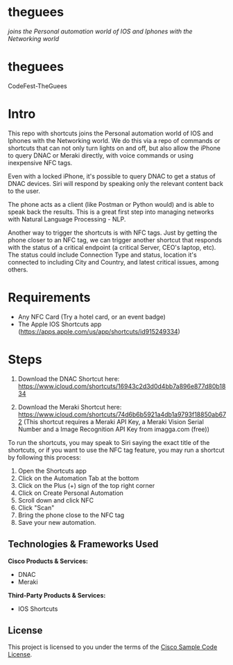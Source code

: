 # theguees

*joins the Personal automation world of IOS and Iphones with the Networking world*


# theguees

CodeFest-TheGuees

# Intro
This repo with shortcuts joins the Personal automation world of IOS and Iphones with the Networking world. We do this via a repo of commands or shortcuts that can not only turn lights on and off, but also allow the iPhone to query DNAC or Meraki directly, with voice commands or using inexpensive NFC tags.

Even with a locked iPhone, it's possible to query DNAC to get a status of DNAC devices. Siri will respond by speaking only the relevant content back to the user.

The phone acts as a client (like Postman or Python would) and is able to speak back the results. This is a great first step into managing networks with Natural Language Processing - NLP.

Another way to trigger the shortcuts is with NFC tags. Just by getting the phone closer to an NFC tag, we can trigger another shortcut that responds with the status of a critical endpoint (a critical Server, CEO's laptop, etc). The status could include Connection Type and status, location it's connected to including City and Country, and latest critical issues, among others.

# Requirements

- Any NFC Card (Try a hotel card, or an event badge)
- The Apple IOS Shortcuts app (https://apps.apple.com/us/app/shortcuts/id915249334)

# Steps

1. Download the DNAC Shortcut here: https://www.icloud.com/shortcuts/16943c2d3d0d4bb7a896e877d80b1834

2. Download the Meraki Shortcut here: https://www.icloud.com/shortcuts/74d6b6b5921a4db1a9793f18850ab672
(This shortcut requires a Meraki API Key, a Meraki Vision Serial Number and a Image Recognition API Key from imagga.com (free))

To run the shortcuts, you may speak to Siri saying the exact title of the shortcuts, or if you want to use the NFC tag feature, you may run a shortcut by following this process:

1. Open the Shortcuts app
2. Click on the Automation Tab at the bottom
3. Click on the Plus (+) sign of the top right corner
4. Click on Create Personal Automation
5. Scroll down and click NFC
6. Click "Scan"
7. Bring the phone close to the NFC tag
8. Save your new automation.


## Technologies & Frameworks Used


**Cisco Products & Services:**

- DNAC
- Meraki

**Third-Party Products & Services:**

- IOS Shortcuts

## License

This project is licensed to you under the terms of the [Cisco Sample
Code License](./LICENSE).

